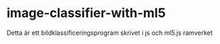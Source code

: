 # image-classifier-with-ml5
Detta är ett bildklassificeringsprogram skrivet i js och ml5.js ramverket
